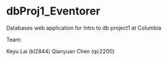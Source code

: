 # dbProj1_Eventorer

Databases web application for Intro to db project1 at Columbia

Team:

Keyu Lai (kl2844)
Qianyuan Chen (qc2200)
